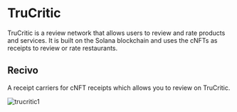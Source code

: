 # TruCritic
TruCritic is a review network that allows users to review and rate products and services. It is built on the Solana blockchain and uses the cNFTs as receipts to review or rate restaurants.

## Recivo
A receipt carriers for cNFT receipts which allows you to review on TruCritic.

![trucritic1](https://github.com/TruCritic/TruCritic/assets/100179469/c4d90089-8ffd-497d-8167-f889c63fce42)
